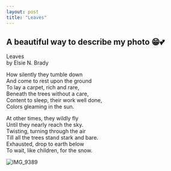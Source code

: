```yaml
---
layout: post
title: "Leaves"
---
```


A beautiful way to describe my photo 😁💕
-----------------------------
Leaves<br>
by Elsie N. Brady

How silently they tumble down<br>
And come to rest upon the ground<br>
To lay a carpet, rich and rare,<br>
Beneath the trees without a care,<br>
Content to sleep, their work well done,<br>
Colors gleaming in the sun.<br>

At other times, they wildly fly<br>
Until they nearly reach the sky.<br>
Twisting, turning through the air<br>
Till all the trees stand stark and bare.<br>
Exhausted, drop to earth below<br>
To wait, like children, for the snow.

![IMG_9389](https://github.com/user-attachments/assets/163590ae-3223-44ee-87b7-a1944f235b49)
